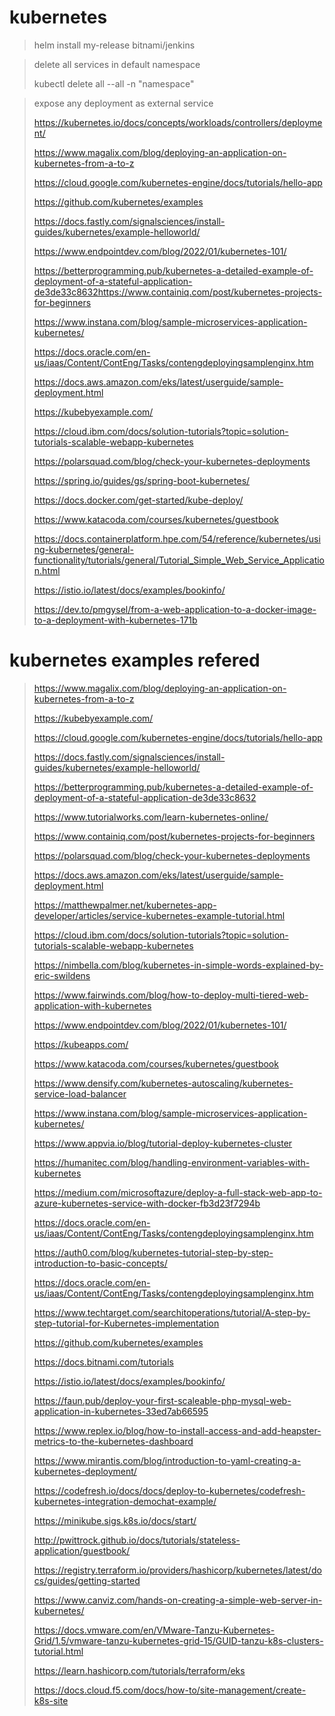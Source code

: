 # kubernetes

> helm install my-release bitnami/jenkins

>delete all services in default namespace
>
>kubectl delete all --all -n "namespace"

>expose any deployment as external service
>
> https://kubernetes.io/docs/concepts/workloads/controllers/deployment/
> 
> https://www.magalix.com/blog/deploying-an-application-on-kubernetes-from-a-to-z
> 
> https://cloud.google.com/kubernetes-engine/docs/tutorials/hello-app
> 
> https://github.com/kubernetes/examples
> 
> https://docs.fastly.com/signalsciences/install-guides/kubernetes/example-helloworld/
> 
> https://www.endpointdev.com/blog/2022/01/kubernetes-101/
> 
> https://betterprogramming.pub/kubernetes-a-detailed-example-of-deployment-of-a-stateful-application-de3de33c8632https://www.containiq.com/post/kubernetes-projects-for-beginners
> 
> https://www.instana.com/blog/sample-microservices-application-kubernetes/
> 
> https://docs.oracle.com/en-us/iaas/Content/ContEng/Tasks/contengdeployingsamplenginx.htm
> 
> https://docs.aws.amazon.com/eks/latest/userguide/sample-deployment.html
> 
> https://kubebyexample.com/
> 
> https://cloud.ibm.com/docs/solution-tutorials?topic=solution-tutorials-scalable-webapp-kubernetes
> 
> https://polarsquad.com/blog/check-your-kubernetes-deployments
> 
> https://spring.io/guides/gs/spring-boot-kubernetes/
> 
> https://docs.docker.com/get-started/kube-deploy/
> 
> https://www.katacoda.com/courses/kubernetes/guestbook
> 
> https://docs.containerplatform.hpe.com/54/reference/kubernetes/using-kubernetes/general-functionality/tutorials/general/Tutorial_Simple_Web_Service_Application.html
> 
> https://istio.io/latest/docs/examples/bookinfo/
> 
> https://dev.to/pmgysel/from-a-web-application-to-a-docker-image-to-a-deployment-with-kubernetes-171b
> 

# kubernetes examples refered
> https://www.magalix.com/blog/deploying-an-application-on-kubernetes-from-a-to-z
> 
> https://kubebyexample.com/
> 
> https://cloud.google.com/kubernetes-engine/docs/tutorials/hello-app
> 
> https://docs.fastly.com/signalsciences/install-guides/kubernetes/example-helloworld/
> 
> https://betterprogramming.pub/kubernetes-a-detailed-example-of-deployment-of-a-stateful-application-de3de33c8632
> 
> https://www.tutorialworks.com/learn-kubernetes-online/
> 
> https://www.containiq.com/post/kubernetes-projects-for-beginners
> 
> https://polarsquad.com/blog/check-your-kubernetes-deployments
> 
> https://docs.aws.amazon.com/eks/latest/userguide/sample-deployment.html
> 
> https://matthewpalmer.net/kubernetes-app-developer/articles/service-kubernetes-example-tutorial.html
> 
> https://cloud.ibm.com/docs/solution-tutorials?topic=solution-tutorials-scalable-webapp-kubernetes
> 
> https://nimbella.com/blog/kubernetes-in-simple-words-explained-by-eric-swildens
> 
> https://www.fairwinds.com/blog/how-to-deploy-multi-tiered-web-application-with-kubernetes
> 
> https://www.endpointdev.com/blog/2022/01/kubernetes-101/
> 
> https://kubeapps.com/
> 
> https://www.katacoda.com/courses/kubernetes/guestbook
> 
> https://www.densify.com/kubernetes-autoscaling/kubernetes-service-load-balancer
> 
> https://www.instana.com/blog/sample-microservices-application-kubernetes/
> 
> https://www.appvia.io/blog/tutorial-deploy-kubernetes-cluster
> 
> https://humanitec.com/blog/handling-environment-variables-with-kubernetes
> 
> https://medium.com/microsoftazure/deploy-a-full-stack-web-app-to-azure-kubernetes-service-with-docker-fb3d23f7294b
> 
> https://docs.oracle.com/en-us/iaas/Content/ContEng/Tasks/contengdeployingsamplenginx.htm
> 
> https://auth0.com/blog/kubernetes-tutorial-step-by-step-introduction-to-basic-concepts/
> 
> https://docs.oracle.com/en-us/iaas/Content/ContEng/Tasks/contengdeployingsamplenginx.htm
> 
> https://www.techtarget.com/searchitoperations/tutorial/A-step-by-step-tutorial-for-Kubernetes-implementation
> 
> https://github.com/kubernetes/examples
> 
> https://docs.bitnami.com/tutorials
> 
> https://istio.io/latest/docs/examples/bookinfo/
> 
> https://faun.pub/deploy-your-first-scaleable-php-mysql-web-application-in-kubernetes-33ed7ab66595
> 
> https://www.replex.io/blog/how-to-install-access-and-add-heapster-metrics-to-the-kubernetes-dashboard
> 
> https://www.mirantis.com/blog/introduction-to-yaml-creating-a-kubernetes-deployment/
> 
> https://codefresh.io/docs/docs/deploy-to-kubernetes/codefresh-kubernetes-integration-demochat-example/
> 
> https://minikube.sigs.k8s.io/docs/start/
> 
> http://pwittrock.github.io/docs/tutorials/stateless-application/guestbook/
> 
> https://registry.terraform.io/providers/hashicorp/kubernetes/latest/docs/guides/getting-started
> 
> https://www.canviz.com/hands-on-creating-a-simple-web-server-in-kubernetes/
> 
> https://docs.vmware.com/en/VMware-Tanzu-Kubernetes-Grid/1.5/vmware-tanzu-kubernetes-grid-15/GUID-tanzu-k8s-clusters-tutorial.html
> 
> https://learn.hashicorp.com/tutorials/terraform/eks
> 
> https://docs.cloud.f5.com/docs/how-to/site-management/create-k8s-site
> 

